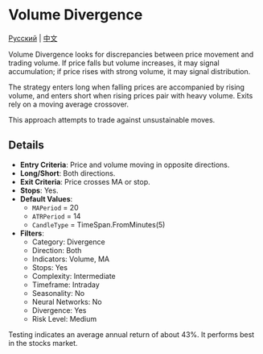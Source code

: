 # Volume Divergence
[Русский](README_ru.md) | [中文](README_cn.md)
 
Volume Divergence looks for discrepancies between price movement and trading volume. If price falls but volume increases, it may signal accumulation; if price rises with strong volume, it may signal distribution.

The strategy enters long when falling prices are accompanied by rising volume, and enters short when rising prices pair with heavy volume. Exits rely on a moving average crossover.

This approach attempts to trade against unsustainable moves.

## Details

- **Entry Criteria**: Price and volume moving in opposite directions.
- **Long/Short**: Both directions.
- **Exit Criteria**: Price crosses MA or stop.
- **Stops**: Yes.
- **Default Values**:
  - `MAPeriod` = 20
  - `ATRPeriod` = 14
  - `CandleType` = TimeSpan.FromMinutes(5)
- **Filters**:
  - Category: Divergence
  - Direction: Both
  - Indicators: Volume, MA
  - Stops: Yes
  - Complexity: Intermediate
  - Timeframe: Intraday
  - Seasonality: No
  - Neural Networks: No
  - Divergence: Yes
  - Risk Level: Medium

Testing indicates an average annual return of about 43%. It performs best in the stocks market.
